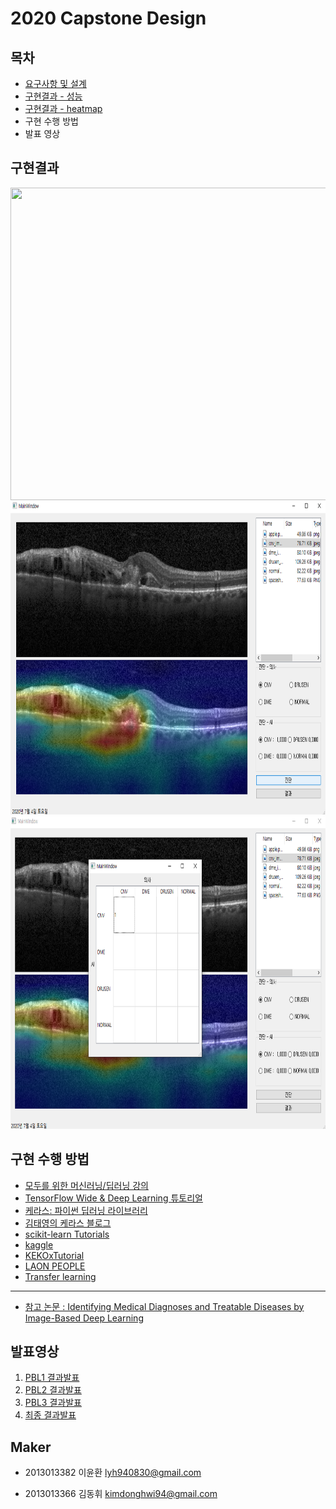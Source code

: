 # 2020 Capstone Design


## 목차
- [요구사항 및 설계](https://github.com/cromatical/Image-based-deep-learning-for-OCT/tree/master/documents)
- [구현결과 - 성능](https://github.com/cromatical/Image-based-deep-learning-for-OCT/tree/master/documents)
- [구현결과 - heatmap](https://github.com/cromatical/Image-based-deep-learning-for-OCT/tree/master/img)
- 구현 수행 방법
- 발표 영상


## 구현결과

<center><img src="/img/웹.PNG" width="800" height="500"></center>

<center><img src="/img/pyqt5_1-1.png" width="800" height="500"></center>

<center><img src="/img/pyqt5_1-2.png" width="800" height="500"></center>


## 구현 수행 방법

- [모두를 위한 머신러닝/딥러닝 강의](https://hunkim.github.io/ml/)
- [TensorFlow Wide & Deep Learning 튜토리얼](https://tensorflowkorea.gitbooks.io/tensorflow-kr/content/g3doc/tutorials/wide_and_deep/)
- [케라스: 파이썬 딥러닝 라이브러리](https://keras.io/ko/)
- [김태영의 케라스 블로그](https://tykimos.github.io/index.html)
- [scikit-learn Tutorials](https://scikit-learn.org/stable/tutorial/index.html)
- [kaggle](https://www.kaggle.com/datasets)
- [KEKOxTutorial](https://keraskorea.github.io/posts/2018-10-24-%ED%85%90%EC%84%9C%ED%94%8C%EB%A1%9C%EC%9A%B0%20%EC%9B%8C%ED%81%AC%ED%94%8C%EB%A1%9C%EC%9A%B0%EB%A1%9C%EC%84%9C%20%EC%BC%80%EB%9D%BC%EC%8A%A4%20%EC%82%AC%EC%9A%A9%ED%95%98%EA%B8%B0%20%EC%99%84%EC%A0%84%20%EA%B0%80%EC%9D%B4%EB%93%9C/)
- [LAON PEOPLE](https://blog.naver.com/laonple)
- [Transfer learning](https://jeinalog.tistory.com/13)
---
- [참고 논문 : Identifying Medical Diagnoses and Treatable Diseases by Image-Based Deep Learning](https://www.sciencedirect.com/science/article/pii/S0092867418301545)


## 발표영상
1.   [PBL1 결과발표](https://youtu.be/YIwPM7o87uE)
2.   [PBL2 결과발표](https://youtu.be/zJtn4eeDvb8 )
3.   [PBL3 결과발표](https://youtu.be/9KmefKyzbtk)
4.   [최종 결과발표](https://youtu.be/xeYtalinIlA)

## Maker
- 2013013382 이윤환 lyh940830@gmail.com

- 2013013366 김동휘 kimdonghwi94@gmail.com
